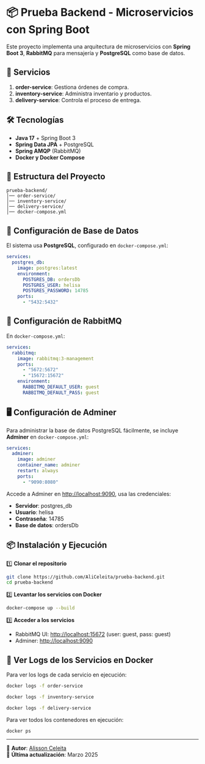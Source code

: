 # 📦 Prueba Backend - Microservicios con Spring Boot

Este proyecto implementa una arquitectura de microservicios con **Spring Boot 3**, **RabbitMQ** para mensajería y **PostgreSQL** como base de datos.

## 🚀 Servicios

1. **order-service**: Gestiona órdenes de compra.
2. **inventory-service**: Administra inventario y productos.
3. **delivery-service**: Controla el proceso de entrega.

## 🛠️ Tecnologías

- **Java 17** + Spring Boot 3
- **Spring Data JPA** + PostgreSQL
- **Spring AMQP** (RabbitMQ)
- **Docker y Docker Compose**

## 📂 Estructura del Proyecto

```
prueba-backend/
│── order-service/
│── inventory-service/
│── delivery-service/
│── docker-compose.yml
```

## 🔧 Configuración de Base de Datos

El sistema usa **PostgreSQL**, configurado en `docker-compose.yml`:
```yaml
services:
  postgres_db:
    image: postgres:latest
    environment:
      POSTGRES_DB: ordersDb
      POSTGRES_USER: helisa
      POSTGRES_PASSWORD: 14785
    ports:
      - "5432:5432"
```

## 🐇 Configuración de RabbitMQ

En `docker-compose.yml`:
```yaml
services:
  rabbitmq:
    image: rabbitmq:3-management
    ports:
      - "5672:5672"
      - "15672:15672"
    environment:
      RABBITMQ_DEFAULT_USER: guest
      RABBITMQ_DEFAULT_PASS: guest
```

## 🖥️ Configuración de Adminer

Para administrar la base de datos PostgreSQL fácilmente, se incluye **Adminer** en `docker-compose.yml`:
```yaml
services:
  adminer:
    image: adminer
    container_name: adminer
    restart: always
    ports:
      - "9090:8080"
```

Accede a Adminer en [http://localhost:9090](http://localhost:9090), usa las credenciales:
- **Servidor**: postgres_db
- **Usuario**: helisa
- **Contraseña**: 14785
- **Base de datos**: ordersDb

## 📦 Instalación y Ejecución

1️⃣ **Clonar el repositorio**
```sh
git clone https://github.com/AliCeleita/prueba-backend.git
cd prueba-backend
```

2️⃣ **Levantar los servicios con Docker**
```sh
docker-compose up --build
```

3️⃣ **Acceder a los servicios**
- RabbitMQ UI: [http://localhost:15672](http://localhost:15672) (user: guest, pass: guest)
- Adminer: [http://localhost:9090](http://localhost:9090)

## 📜 Ver Logs de los Servicios en Docker

Para ver los logs de cada servicio en ejecución:
```sh
docker logs -f order-service
```
```sh
docker logs -f inventory-service
```
```sh
docker logs -f delivery-service
```

Para ver todos los contenedores en ejecución:
```sh
docker ps
```
---

📌 **Autor**: [Alisson Celeita](https://github.com/AliCeleita)  
📅 **Última actualización**: Marzo 2025
